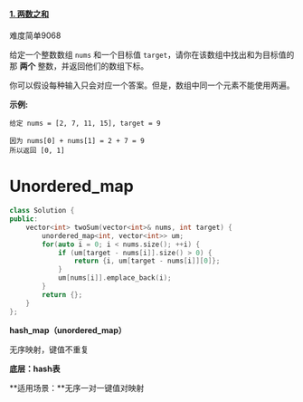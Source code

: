 #### [1. 两数之和](https://leetcode-cn.com/problems/two-sum/)

难度简单9068

给定一个整数数组 `nums` 和一个目标值 `target`，请你在该数组中找出和为目标值的那 **两个** 整数，并返回他们的数组下标。

你可以假设每种输入只会对应一个答案。但是，数组中同一个元素不能使用两遍。

 

**示例:**

```
给定 nums = [2, 7, 11, 15], target = 9

因为 nums[0] + nums[1] = 2 + 7 = 9
所以返回 [0, 1]
```





# Unordered_map

```c++
class Solution {
public:
    vector<int> twoSum(vector<int>& nums, int target) {
        unordered_map<int, vector<int>> um;
        for(auto i = 0; i < nums.size(); ++i) {
            if (um[target - nums[i]].size() > 0) {
                return {i, um[target - nums[i]][0]};
            }
            um[nums[i]].emplace_back(i);
        }
        return {};
    }
};
```



**hash_map（unordered_map）**

无序映射，键值不重复

**底层：hash表**

**适用场景：**无序一对一键值对映射



